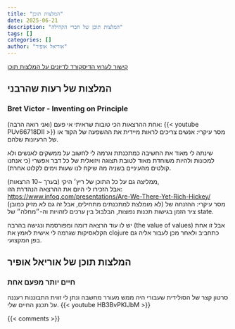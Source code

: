 ```yaml
---
title: "המלצות תוכן"
date: 2025-06-21
description: "המלצות תוכן של חברי הקהילה"
tags: []
categories: []
author: "אוריאל אופיר"
---
```


<a href="https://discord.gg/rRceDRh9Qw" target="_blank" rel="noopener noreferrer">קישור לערוץ הדיסקורד לדיונים על המלצות תוכן</a>

## המלצות של רעות שהרבני

### Bret Victor - Inventing on Principle

אחת ההרצאות הכי טובות שראיתי אי פעם (ואני רואה הרבה):
{{< youtube PUv66718DII >}}
מסר עיקרי: אנשים צריכים לראות מיידית את ההשפעה של הקוד או של הרעיונות שלהם.

שינתה לי מאוד את החשיבה כמתכנתת וגרמה לי לחשוב על ממשקים לאנשים ולא למכונות ולהיות משוחדת מאוד לטובת תצוגה ויזואלית של כל דבר אפשרי (כי אנחנו קולטים מהעיניים בשניה מה שיקח לנו שעות וימים לקלוט אחרת).


ממליצה גם על כל התוכן של ריץ׳ היקי (בערך ~10 הרצאות),  
אבל הזכירו לי היום את ההרצאה הנהדרת הזו:  
https://www.infoq.com/presentations/Are-We-There-Yet-Rich-Hickey/  
(לא מומלצת למתכנתים מתחילים, אבל זה גם לא מזיק כמובן)
מסר עיקרי: ההזנחה של ציר הזמן בגישות תכנות נפוצות, הבלבול בין ערכים לזהויות וה-״מחלה״ של state.

יש לו עוד הרצאה דומה ומפורסמת ונגישה בהרבה (the value of values) אבל זו אחת הקלאסיקות שגרמה לי אישית לאמץ את clojure כתחביב ולאחר מכן לעבור אליה גם בפן המקצועי.

## המלצות תוכן של אוריאל אופיר

### חיים יותר מפעם אחת
סרטון קצר של הסולידית שעבורי היה ממש מעורר מחשבה ונתן לי זווית התבוננות רעננה על תכנון החיים שלי.
{{< youtube HB3BvPKlJbM >}}

{{< comments >}}
